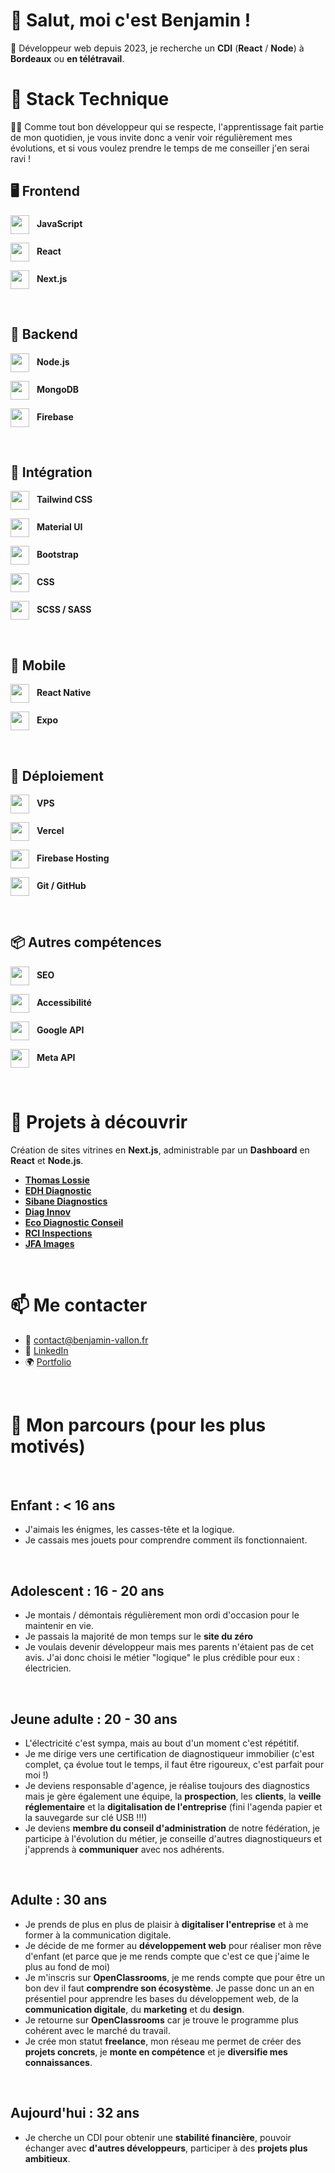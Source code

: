 
# 👋 Salut, moi c'est Benjamin !

🔎 Développeur web depuis 2023, je recherche un **CDI** (**React** / **Node**) à **Bordeaux** ou **en télétravail**. 

# 🧰 Stack Technique

👨‍🎓 Comme tout bon développeur qui se respecte, l'apprentissage fait partie de mon quotidien, je vous invite donc a venir voir régulièrement mes évolutions, et si vous voulez prendre le temps de me conseiller j'en serai ravi !

## 🖥️ Frontend

<p>
  <img src="https://cdn.jsdelivr.net/gh/devicons/devicon/icons/javascript/javascript-original.svg" width="30" style="vertical-align: middle; margin-right: 8px;" />
  <strong>JavaScript</strong>
</p>
<p>
  <img src="https://cdn.jsdelivr.net/gh/devicons/devicon/icons/react/react-original.svg" width="30" style="vertical-align: middle; margin-right: 8px;" />
  <strong>React</strong>
</p>
<p>
  <img src="https://cdn.jsdelivr.net/gh/devicons/devicon/icons/nextjs/nextjs-original.svg" width="30" style="vertical-align: middle; margin-right: 8px;" />
  <strong>Next.js</strong>
</p>
<br>

## 🧪 Backend

<p>
  <img src="https://cdn.jsdelivr.net/gh/devicons/devicon/icons/nodejs/nodejs-original.svg" width="30" style="vertical-align: middle; margin-right: 8px;" />
  <strong>Node.js</strong>
</p>
<p>
  <img src="https://cdn.jsdelivr.net/gh/devicons/devicon/icons/mongodb/mongodb-original.svg" width="30" style="vertical-align: middle; margin-right: 8px;" />
  <strong>MongoDB</strong>
</p>
<p>
  <img src="https://www.vectorlogo.zone/logos/firebase/firebase-icon.svg" width="30" style="vertical-align: middle; margin-right: 8px;" />
  <strong>Firebase</strong>
</p>
<br>

## 🎨 Intégration

<p>
  <img src="https://codekitapp.com/images/help/free-tailwind-icon@2x.png" width="30" style="vertical-align: middle; margin-right: 8px;" />
  <strong>Tailwind CSS</strong>
</p>
<p>
  <img src="https://cdn.jsdelivr.net/gh/devicons/devicon/icons/materialui/materialui-original.svg" width="30" style="vertical-align: middle; margin-right: 8px;" />
  <strong>Material UI</strong>
</p>
<p>
  <img src="https://cdn.jsdelivr.net/gh/devicons/devicon/icons/bootstrap/bootstrap-original.svg" width="30" style="vertical-align: middle; margin-right: 8px;" />
  <strong>Bootstrap</strong>
</p>
<p>
  <img src="https://cdn.jsdelivr.net/gh/devicons/devicon/icons/css3/css3-original.svg" width="30" style="vertical-align: middle; margin-right: 8px;" />
  <strong>CSS</strong>
</p>
<p>
  <img src="https://cdn.jsdelivr.net/gh/devicons/devicon/icons/sass/sass-original.svg" width="30" style="vertical-align: middle; margin-right: 8px;" />
  <strong>SCSS / SASS</strong>
</p>
<br>

## 📱 Mobile

<p>
  <img src="https://cdn.jsdelivr.net/gh/devicons/devicon/icons/react/react-original.svg" width="30" style="vertical-align: middle; margin-right: 8px;" />
  <strong>React Native</strong>
</p>
<p>
  <img src="https://cdn.worldvectorlogo.com/logos/expo-go-app.svg" width="30" style="vertical-align: middle; margin-right: 8px;" />
  <strong>Expo</strong>
</p>
<br>

## 🚀 Déploiement

<p>
  <img src="https://cdn.jsdelivr.net/gh/devicons/devicon/icons/linux/linux-original.svg" width="30" style="vertical-align: middle; margin-right: 8px;" />
  <strong>VPS</strong>
</p>
<p>
  <img src="https://cdn.jsdelivr.net/gh/devicons/devicon/icons/vercel/vercel-original.svg" width="30" style="vertical-align: middle; margin-right: 8px;" />
  <strong>Vercel</strong>
</p>
<p>
  <img src="https://www.vectorlogo.zone/logos/firebase/firebase-icon.svg" width="30" style="vertical-align: middle; margin-right: 8px;" />
  <strong>Firebase Hosting</strong>
</p>
<p>
  <img src="https://cdn.jsdelivr.net/gh/devicons/devicon/icons/git/git-original.svg" width="30" style="vertical-align: middle; margin-right: 8px;" />
  <strong>Git / GitHub</strong>
</p>
<br>

## 📦 Autres compétences

<p>
  <img src="https://bigbluebutton.org/wp-content/uploads/2013/10/lp-wcag-logo.png" width="30" style="vertical-align: middle; margin-right: 8px;" />
  <strong>SEO</strong>
</p>
<p>
  <img src="https://cdn.worldvectorlogo.com/logos/google-custom-search.svg" width="30" style="vertical-align: middle; margin-right: 8px;" />
  <strong>Accessibilité</strong>
</p>
<p>
  <img src="https://cdn.jsdelivr.net/gh/devicons/devicon/icons/google/google-original.svg" width="30" style="vertical-align: middle; margin-right: 8px;" />
  <strong>Google API</strong>
</p>
<p>
  <img src="https://cdn.pixabay.com/photo/2021/11/01/15/20/meta-logo-6760788_960_720.png" width="30" style="vertical-align: middle; margin-right: 8px;" />
  <strong>Meta API</strong>
</p>
<br>


# 🚀 Projets à découvrir

Création de sites vitrines en **Next.js**, administrable par un **Dashboard** en **React** et **Node.js**.
<br>
- [**Thomas Lossie**](https://thomas-lossie.fr/)
- [**EDH Diagnostic**](https://edh-diagnostic.fr/)
- [**Sibane Diagnostics**](https://www.sibane.fr/)
- [**Diag Innov**](https://diaginnov47.fr/)
- [**Eco Diagnostic Conseil**](https://eco-diagnostic-conseil.fr/)
- [**RCI Inspections**](https://rci-inspections.fr/)
- [**JFA Images**](https://jfa-images.fr/)
<br>

# 📫 Me contacter

- 📩 contact@benjamin-vallon.fr
- 💼 [LinkedIn](https://www.linkedin.com/in/benjamin-vallon/)  
- 🌍 [Portfolio](https://portfolio.benjamin-vallon.fr)
<br>

# 🎒 Mon parcours (pour les plus motivés)
<br>

## Enfant : < 16 ans

 - J'aimais les énigmes, les casses-tête et la logique.
 - Je cassais mes jouets pour comprendre comment ils fonctionnaient.
<br>

## Adolescent : 16 - 20 ans

 - Je montais / démontais régulièrement mon ordi d'occasion pour le maintenir en vie.
 - Je passais la majorité de mon temps sur le **site du zéro**
 - Je voulais devenir développeur mais mes parents n'étaient pas de cet avis. J'ai donc choisi le métier "logique" le plus crédible pour eux : électricien.
<br>

## Jeune adulte : 20 - 30 ans

 - L'électricité c'est sympa, mais au bout d'un moment c'est répétitif.
 - Je me dirige vers une certification de diagnostiqueur immobilier (c'est complet, ça évolue tout le temps, il faut être rigoureux, c'est parfait pour moi !)
 - Je deviens responsable d'agence, je réalise toujours des diagnostics mais je gère également une équipe, la **prospection**, les **clients**, la **veille réglementaire** et la **digitalisation de l'entreprise** (fini l'agenda papier et la sauvegarde sur clé USB !!!)
 - Je deviens **membre du conseil d'administration** de notre fédération, je participe à l'évolution du métier, je conseille d'autres diagnostiqueurs et j'apprends à **communiquer** avec nos adhérents.
<br>

## Adulte : 30 ans

 - Je prends de plus en plus de plaisir à **digitaliser l'entreprise** et à me former à la communication digitale.
 - Je décide de me former au **développement web** pour réaliser mon rêve d'enfant (et parce que je me rends compte que c'est ce que j'aime le plus au fond de moi)
 - Je m'inscris sur **OpenClassrooms**, je me rends compte que pour être un bon dev il faut **comprendre son écosystème**. Je passe donc un an en présentiel pour apprendre les bases du développement web, de la **communication digitale**, du **marketing** et du **design**.
 - Je retourne sur **OpenClassrooms** car je trouve le programme plus cohérent avec le marché du travail.
 - Je crée mon statut **freelance**, mon réseau me permet de créer des **projets concrets**, je **monte en compétence** et je **diversifie mes connaissances**.
<br>

## Aujourd'hui : 32 ans

 - Je cherche un CDI pour obtenir une **stabilité financière**, pouvoir échanger avec **d'autres développeurs**, participer à des **projets plus ambitieux**.
